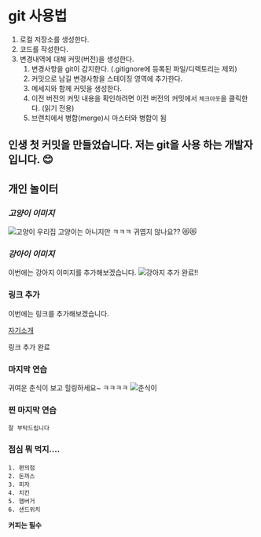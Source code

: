# git 사용법
1. 로컬 저장소를 생성한다.
2. 코드를 작성한다.
3. 변경내역에 대해 커밋(버전)을 생성한다.
   1. 변경사항을 git이 감지한다. (.gitignore에 등록된 파일/디렉토리는 제외)
   2. 커밋으로 남길 변경사항을 스테이징 영역에 추가한다.
   3. 메세지와 함께 커밋을 생성한다.
   4. 이전 버전의 커밋 내용을 확인하려면 이전 버전의 커밋에서 `체크아웃`을 클릭한다. (읽기 전용)
   5. 브랜치에서 병합(merge)시 마스터와 병합이 됨 

## 인생 첫 커밋을 만들었습니다. 저는 git을 사용 하는 개발자입니다. 😊

## 개인 놀이터

### *고양이 이미지*
![고양이](https://i.namu.wiki/i/d1A_wD4kuLHmOOFqJdVlOXVt1TWA9NfNt_HA0CS0Y_N0zayUAX8olMuv7odG2FiDLDQZIRBqbPQwBSArXfEJlQ.webp)
우리집 고양이는 아니지만 ㅋㅋㅋ 
귀엽지 않나요?? 😻😻

### *강아이 이미지*
이번에는 강아지 이미지를 추가해보겠습니다. 
![강아지](https://product.cdn.cevaws.com/var/storage/images/media/adaptil-2017/images/www-ww/shutterstock_395310793-3-2/3547034-1-www-WW/shutterstock_395310793-3-2.jpg)
추가 완료!! 

### 링크 추가
이번에는 링크를 추가해보겠습니다.

[자기소개](https://shqkel.notion.site/19925dae069e4c58b34cc958c2fdc146?pvs=4)

링크 추가 완료

### 마지막 연습
귀여운 춘식이 보고 힐링하세요~ ㅋㅋㅋㅋ
![춘식이](https://i.pinimg.com/236x/41/6d/4f/416d4f5b450d7ac3c392960abb28e640.jpg)

### 찐 마지막 연습

`잘 부탁드립니다` 

### 점심 뭐 먹지.... 
```
1. 편의점 
2. 돈까스
3. 피자
4. 치킨
5. 햄버거
6. 샌드위치
```
**커피는 필수**


